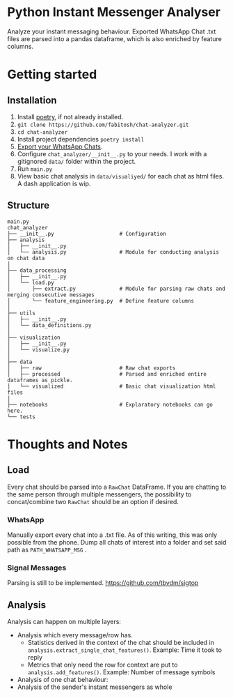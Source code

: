 # Python Instant Messenger Analyser
Analyze your instant messaging behaviour. Exported WhatsApp Chat .txt files are parsed into a pandas dataframe, which is also enriched by feature columns.


# Getting started
## Installation
1. Install [poetry](https://python-poetry.org/), if not already installed.
2. `git clone https://github.com/fabitosh/chat-analyzer.git`
3. `cd chat-analyzer`
4. Install project dependencies `poetry install`
5. [Export your WhatsApp Chats](#WhatsApp).
6. Configure `chat_analyzer/__init__.py` to your needs. I work with a gitignored `data/` folder within the project.
7. Run `main.py`
8. View basic chat analysis in `data/visualiyed/` for each chat as html files. A dash application is wip.

## Structure
```
main.py
chat_analyzer
├── __init__.py                     # Configuration
├── analysis
│   ├── __init__.py
│   └── analysis.py                 # Module for conducting analysis on chat data
│
├── data_processing
│   ├── __init__.py
│   └── load.py
│       ├── extract.py              # Module for parsing raw chats and merging consecutive messages
│       └── feature_engineering.py  # Define feature columns
│
├── utils
│   ├── __init__.py
│   └── data_definitions.py
│
├── visualization
│   ├── __init__.py
│   └── visualize.py
│
├── data
│   ├── raw                         # Raw chat exports
│   ├── processed                   # Parsed and enriched entire dataframes as pickle.
│   └── visualized                  # Basic chat visualization html files
│
├── notebooks                       # Explaratory notebooks can go here.
└── tests
```

# Thoughts and Notes
## Load
Every chat should be parsed into a `RawChat` DataFrame. If you are chatting to the same person through multiple messengers, the possibility to concat/combine two `RawChat` should be an option if desired.

### WhatsApp
Manually export every chat into a .txt file. As of this writing, this was only possible from the phone. Dump all chats of interest into a folder and set said path as `PATH_WHATSAPP_MSG` .

### Signal Messages
Parsing is still to be implemented.
https://github.com/tbvdm/sigtop


## Analysis 
Analysis can happen on multiple layers:
- Analysis which every message/row has.
  - Statistics derived in the context of the chat should be included in `analysis.extract_single_chat_features()`. Example: Time it took to reply
  - Metrics that only need the row for context are put to `analysis.add_features()`. Example: Number of message symbols
- Analysis of one chat behaviour:
- Analysis of the sender's instant messengers as whole
